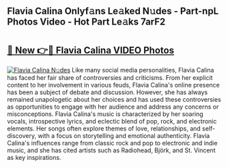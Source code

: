 ## Flavia Calina Onlyf𝚊ns Le𝚊ked N𝚞des - Part-npL Photos Video - Hot Part Le𝚊ks 7arF2

# <h2><a href="http://ab93899.deff.icu/?id=Flavia+Calina">🔗 New 👉🔴 Flavia Calina VIDEO Photos</a></h2>

[![Flavia Calina N𝚞des](https://i.imgur.com/rIISA9y.gif)](http://ab93899.deff.icu/?id=Flavia+Calina)
Like many social media personalities, Flavia Calina has faced her fair share of controversies and criticisms. From her explicit content to her involvement in various feuds, Flavia Calina's online presence has been a subject of debate and discussion. However, she has always remained unapologetic about her choices and has used these controversies as opportunities to engage with her audience and address any concerns or misconceptions. Flavia Calina's music is characterized by her soaring vocals, introspective lyrics, and eclectic blend of pop, rock, and electronic elements. Her songs often explore themes of love, relationships, and self-discovery, with a focus on storytelling and emotional authenticity. Flavia Calina's influences range from classic rock and pop to electronic and indie music, and she has cited artists such as Radiohead, Björk, and St. Vincent as key inspirations.
